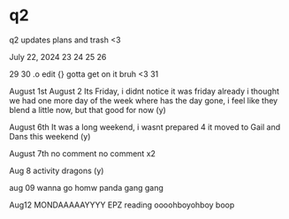 # q2
q2 updates plans and trash &lt;3

July 22, 2024
23
24
25
26

29
30 .o edit {}
gotta get on it bruh <3 31

August 1st
August 2 
Its Friday, i didnt notice it was friday already i thought we had 
one more day of the week
where has the day gone, i feel like they blend a little now, 
but that good for now (y)

August 6th
It was a long weekend, i wasnt prepared 4 it
moved to Gail and Dans this weekend (y)

August 7th
no comment
no comment x2

Aug 8 
activity
dragons
(y)


aug 09
wanna go homw
panda
gang gang

Aug12
MONDAAAAAYYYY
EPZ reading
oooohboyohboy
boop


